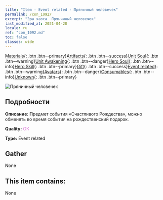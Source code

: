 ```yaml
---
title: "Item - Event related - Пряничный человечек"
permalink: /con_1092/
excerpt: "Эра хаоса  Пряничный человечек"
last_modified_at: 2021-04-28
locale: ru
ref: "con_1092.md"
toc: false
classes: wide
---
```

 [Materials](/ItemsRU/){: .btn .btn--primary}[Artifacts](/ItemsRU/Artifacts/){: .btn .btn--success}[Unit Soul](/ItemsRU/UnitSoul/){: .btn .btn--warning}[Unit Awakening](/ItemsRU/UnitAwakening/){: .btn .btn--danger}[Hero Soul](/ItemsRU/HeroSoul/){: .btn .btn--info}[Hero Skill](/ItemsRU/HeroSkill/){: .btn .btn--primary}[Gift](/ItemsRU/Gift/){: .btn .btn--success}[Event related](/ItemsRU/Events/){: .btn .btn--warning}[Avatars](/ItemsRU/Avatars/){: .btn .btn--danger}[Consumables](/ItemsRU/Consumables/){: .btn .btn--info}[Unknown](/ItemsRU/Unknown/){: .btn .btn--primary}

 ![Пряничный человечек](/images/t/i_690018.png)

## Подробности
 **Описание:** Предмет события «Счастливого Рождества», можно обменять во время события на рождественский подарок.

 **Quality:** <span style="color: #DA70D6">OK</span>

 **Type:** Event related

## Gather

  None

## This item contains:

  None

